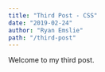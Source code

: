 ```yaml
---
title: "Third Post - CSS"
date: "2019-02-24"
author: "Ryan Emslie"
path: "/third-post"
---
```


Welcome to my third post.
